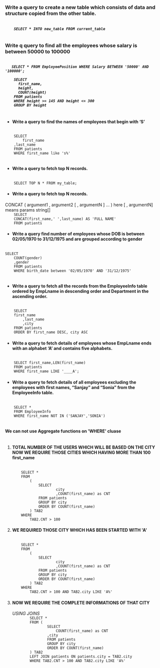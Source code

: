 <h3>Write a query to create a new table which consists of data and structure copied from the other table.</h3>
<h5>
  <code>
    SELECT * INTO new_table FROM current_table
  </code>
</h5>


<h3>Write q query to find all the employees whose salary is between 50000 to 100000</h3>
<h5>
  <code>
   SELECT * FROM EmployeePosition WHERE Salary BETWEEN '50000' AND '100000';
  </code>

  <code>
    SELECT
      first_name,
      height,
      COUNT(height)
    FROM patients
    WHERE height >= 145 AND height <= 300
    GROUP BY height
  </code>
</h5>

<ul><li><h4>Write a query to find the names of employees that begin with ‘S’</h4> </li></ul>

  <code>
    SELECT 
    	first_name
	,last_name
    FROM patients
    WHERE first_name like 's%'
  </code>


<ul><li><h4>Write a query to fetch top N records.</h4> </li></ul>
<code>
	SELECT TOP N * FROM my_table;
</code>


<ul><li><h4> Write a query to fetch top N records.   </h4> </li></ul>
CONCAT ( argument1 , argument2 [ , argumentN ] ... ) here [ , argumentN] means params string[]
<code>
	SELECT 
	CONCAT(first_name,' ',last_name) AS 'FULL NAME'
	FROM patients
</code>



<ul><li><h4>   Write a query find number of employees whose DOB is between 02/05/1970 to 31/12/1975 and are grouped according to gender    </h4></li></ul>
<code>
SELECT
	COUNT(gender)
 	,gender
  	FROM patients
   	WHERE birth_date between '02/05/1970' AND '31/12/1975'
	
</code>





<ul><li><h4>     Write a query to fetch all the records from the EmployeeInfo table ordered by EmpLname in descending order and Department in the ascending order.           </h4></li></ul>
<code>
	SELECT 
	first_name
    	,last_name
    	,city
	FROM patients
	ORDER BY first_name DESC, city ASC 
</code>



<ul> <li> <h4>   Write a query to fetch details of employees whose EmpLname ends with an alphabet ‘A’ and contains five alphabets.    </h4> </li> </ul>
<code>
	SELECT first_name,LEN(first_name) 
	FROM patients 
	WHERE first_name LIKE '____A';
</code>





<ul><li><h4>  Write a query to fetch details of all employees excluding the employees with first names, “Sanjay” and “Sonia” from the EmployeeInfo table.  </h4></li></ul>
<code>
	SELECT *
	FROM EmployeeInfo
	WHERE first_name NOT IN ('SANJAY','SONIA')
</code>


</br>
</br>
<b>We can not use Aggregate functions on 'WHERE' cluase</b>
</br>
</br>


<ol> <li> <h4>TOTAL NUMBER OF THE USERS WHICH WILL BE BASED ON THE CITY
NOW WE REQUIRE THOSE CITIES WHICH HAVING MORE THAN 100 first_name</h4> 

<code>
	SELECT *
	FROM 
		(
			SELECT 
    				city
    				,COUNT(first_name) as CNT
			FROM patients 
			GROUP BY city
			ORDER BY COUNT(first_name)
  		) TAB2
  	WHERE
  		TAB2.CNT > 100
</code>

</li> 
<li>
<h4>WE REQUIRED THOSE CITY WHICH HAS BEEN STARTED WITH 'A'</h4>
<code>
	SELECT *
	FROM 
		(
			SELECT 
    				city
    				,COUNT(first_name) as CNT
			FROM patients 
			GROUP BY city
			ORDER BY COUNT(first_name)
  		) TAB2
  	WHERE
  		TAB2.CNT > 100 AND TAB2.city LIKE 'A%'
</code>

	
</li>


<li>
	<h4>NOW WE REQUIRE THE COMPLETE INFORMATIONS OF THAT CITY</h4>
	<i>USING JOINS</i>
	<code>
		SELECT *
		FROM (
    			SELECT
      				COUNT(first_name) as CNT
  				,city
    			FROM patients
    			GROUP BY city
    			ORDER BY COUNT(first_name)
  		) TAB2
  		LEFT JOIN patients ON patients.city = TAB2.city
		WHERE TAB2.CNT > 100 AND TAB2.city LIKE 'A%'
	</code>
</li>

</ol>




























  
